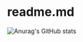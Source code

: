 # readme.md

![Anurag's GitHub stats](https://github-readme-stats.vercel.app/api?username=anuraghazra&show_icons=true&theme=radical)
